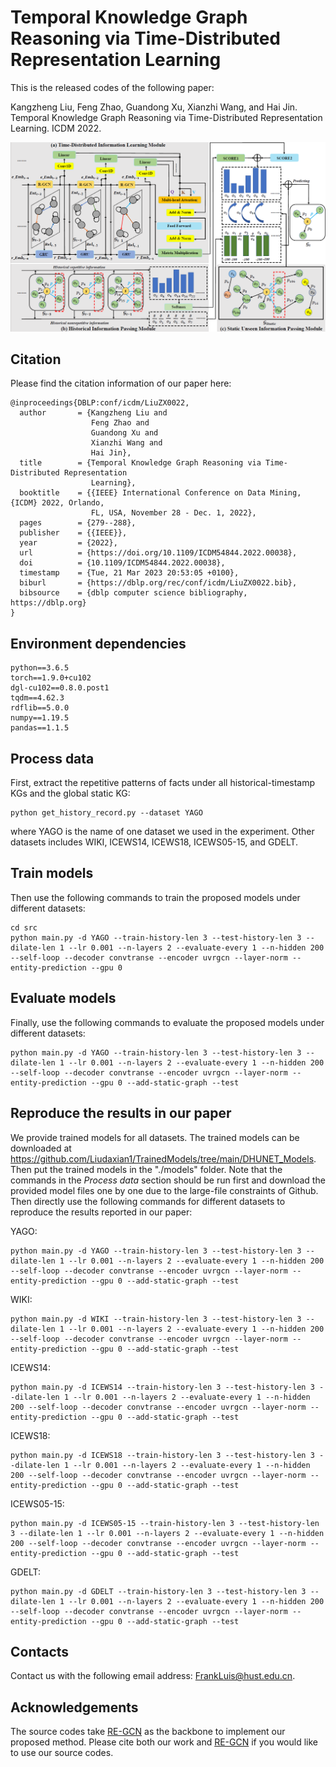 # Temporal Knowledge Graph Reasoning via Time-Distributed Representation Learning

This is the released codes of the following paper:

Kangzheng Liu, Feng Zhao, Guandong Xu, Xianzhi Wang, and Hai Jin. Temporal Knowledge Graph Reasoning via Time-Distributed Representation Learning. ICDM 2022.

![DHU-NET](https://github.com/Liudaxian1/FIG/blob/main/DHU-NET.png)

## Citation

Please find the citation information of our paper here:

```shell
@inproceedings{DBLP:conf/icdm/LiuZX0022,
  author       = {Kangzheng Liu and
                  Feng Zhao and
                  Guandong Xu and
                  Xianzhi Wang and
                  Hai Jin},
  title        = {Temporal Knowledge Graph Reasoning via Time-Distributed Representation
                  Learning},
  booktitle    = {{IEEE} International Conference on Data Mining, {ICDM} 2022, Orlando,
                  FL, USA, November 28 - Dec. 1, 2022},
  pages        = {279--288},
  publisher    = {{IEEE}},
  year         = {2022},
  url          = {https://doi.org/10.1109/ICDM54844.2022.00038},
  doi          = {10.1109/ICDM54844.2022.00038},
  timestamp    = {Tue, 21 Mar 2023 20:53:05 +0100},
  biburl       = {https://dblp.org/rec/conf/icdm/LiuZX0022.bib},
  bibsource    = {dblp computer science bibliography, https://dblp.org}
}
```

## Environment dependencies

```shell
python==3.6.5
torch==1.9.0+cu102
dgl-cu102==0.8.0.post1
tqdm==4.62.3
rdflib==5.0.0
numpy==1.19.5
pandas==1.1.5
```

## Process data

First, extract the repetitive patterns of facts under all historical-timestamp KGs and the global static KG:

```shell
python get_history_record.py --dataset YAGO
```

where YAGO  is the name of one dataset we used in the experiment. Other datasets includes WIKI, ICEWS14, ICEWS18, ICEWS05-15, and GDELT.

## Train models

Then use the following commands to train the proposed models under different datasets:

```shell
cd src
python main.py -d YAGO --train-history-len 3 --test-history-len 3 --dilate-len 1 --lr 0.001 --n-layers 2 --evaluate-every 1 --n-hidden 200 --self-loop --decoder convtranse --encoder uvrgcn --layer-norm --entity-prediction --gpu 0
```

## Evaluate models

Finally, use the following commands to evaluate the proposed models under different datasets:

```shell
python main.py -d YAGO --train-history-len 3 --test-history-len 3 --dilate-len 1 --lr 0.001 --n-layers 2 --evaluate-every 1 --n-hidden 200 --self-loop --decoder convtranse --encoder uvrgcn --layer-norm --entity-prediction --gpu 0 --add-static-graph --test
```

## Reproduce the results in our paper

We provide trained models for all datasets. The trained models can be downloaded at https://github.com/Liudaxian1/TrainedModels/tree/main/DHUNET_Models. Then put the trained models in the "./models" folder. Note that the commands in the $Process\ data$ section should be run first and download the provided model files one by one due to the large-file constraints of Github. Then directly use the following commands for different datasets to reproduce the results reported in our paper:

YAGO:

```shell
python main.py -d YAGO --train-history-len 3 --test-history-len 3 --dilate-len 1 --lr 0.001 --n-layers 2 --evaluate-every 1 --n-hidden 200 --self-loop --decoder convtranse --encoder uvrgcn --layer-norm --entity-prediction --gpu 0 --add-static-graph --test
```

WIKI:

```shell
python main.py -d WIKI --train-history-len 3 --test-history-len 3 --dilate-len 1 --lr 0.001 --n-layers 2 --evaluate-every 1 --n-hidden 200 --self-loop --decoder convtranse --encoder uvrgcn --layer-norm --entity-prediction --gpu 0 --add-static-graph --test
```

ICEWS14:

```shell
python main.py -d ICEWS14 --train-history-len 3 --test-history-len 3 --dilate-len 1 --lr 0.001 --n-layers 2 --evaluate-every 1 --n-hidden 200 --self-loop --decoder convtranse --encoder uvrgcn --layer-norm --entity-prediction --gpu 0 --add-static-graph --test
```

ICEWS18:

```shell
python main.py -d ICEWS18 --train-history-len 3 --test-history-len 3 --dilate-len 1 --lr 0.001 --n-layers 2 --evaluate-every 1 --n-hidden 200 --self-loop --decoder convtranse --encoder uvrgcn --layer-norm --entity-prediction --gpu 0 --add-static-graph --test
```

ICEWS05-15:

```shell
python main.py -d ICEWS05-15 --train-history-len 3 --test-history-len 3 --dilate-len 1 --lr 0.001 --n-layers 2 --evaluate-every 1 --n-hidden 200 --self-loop --decoder convtranse --encoder uvrgcn --layer-norm --entity-prediction --gpu 0 --add-static-graph --test
```

GDELT:

```shell
python main.py -d GDELT --train-history-len 3 --test-history-len 3 --dilate-len 1 --lr 0.001 --n-layers 2 --evaluate-every 1 --n-hidden 200 --self-loop --decoder convtranse --encoder uvrgcn --layer-norm --entity-prediction --gpu 0 --add-static-graph --test
```

## Contacts

Contact us with the following email address: FrankLuis@hust.edu.cn.

## Acknowledgements

The source codes take [RE-GCN](https://github.com/Lee-zix/RE-GCN) as the backbone to implement our proposed method. Please cite both our work and [RE-GCN](https://github.com/Lee-zix/RE-GCN) if you would like to use our source codes.
